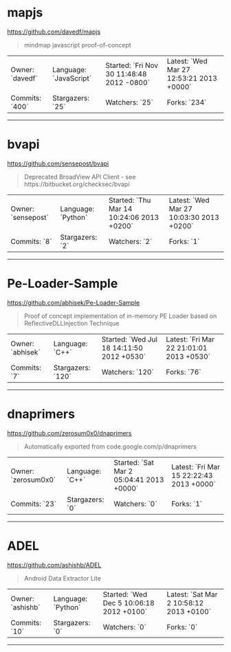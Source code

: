 # mapjs

https://github.com/davedf/mapjs
<blockquote>
mindmap javascript proof-of-concept
</blockquote>

<table>
<tr><td>Owner: `davedf`</td>
    <td>Language: `JavaScript`</td>
    <td>Started: `Fri Nov 30 11:48:48 2012 -0800`</td>
    <td>Latest: `Wed Mar 27 12:53:21 2013 +0000`</td></tr>
<tr><td>Commits: `400`</td>
    <td>Stargazers: `25`</td>
    <td>Watchers: `25`</td>
    <td>Forks: `234`</td></tr>
</table>

---

# bvapi

https://github.com/sensepost/bvapi
<blockquote>
Deprecated BroadView API Client - see https://bitbucket.org/checksec/bvapi
</blockquote>

<table>
<tr><td>Owner: `sensepost`</td>
    <td>Language: `Python`</td>
    <td>Started: `Thu Mar 14 10:24:06 2013 +0200`</td>
    <td>Latest: `Wed Mar 27 10:03:30 2013 +0200`</td></tr>
<tr><td>Commits: `8`</td>
    <td>Stargazers: `2`</td>
    <td>Watchers: `2`</td>
    <td>Forks: `1`</td></tr>
</table>

---

# Pe-Loader-Sample

https://github.com/abhisek/Pe-Loader-Sample
<blockquote>
Proof of concept implementation of in-memory PE Loader based on ReflectiveDLLInjection Technique
</blockquote>

<table>
<tr><td>Owner: `abhisek`</td>
    <td>Language: `C++`</td>
    <td>Started: `Wed Jul 18 14:11:50 2012 +0530`</td>
    <td>Latest: `Fri Mar 22 21:01:01 2013 +0530`</td></tr>
<tr><td>Commits: `7`</td>
    <td>Stargazers: `120`</td>
    <td>Watchers: `120`</td>
    <td>Forks: `76`</td></tr>
</table>

---

# dnaprimers

https://github.com/zerosum0x0/dnaprimers
<blockquote>
Automatically exported from code.google.com/p/dnaprimers
</blockquote>

<table>
<tr><td>Owner: `zerosum0x0`</td>
    <td>Language: `C++`</td>
    <td>Started: `Sat Mar 2 05:04:41 2013 +0000`</td>
    <td>Latest: `Fri Mar 15 22:22:43 2013 +0000`</td></tr>
<tr><td>Commits: `23`</td>
    <td>Stargazers: `0`</td>
    <td>Watchers: `0`</td>
    <td>Forks: `1`</td></tr>
</table>

---

# ADEL

https://github.com/ashishb/ADEL
<blockquote>
Android Data Extractor Lite
</blockquote>

<table>
<tr><td>Owner: `ashishb`</td>
    <td>Language: `Python`</td>
    <td>Started: `Wed Dec 5 10:06:18 2012 +0100`</td>
    <td>Latest: `Sat Mar 2 10:58:12 2013 +0100`</td></tr>
<tr><td>Commits: `10`</td>
    <td>Stargazers: `0`</td>
    <td>Watchers: `0`</td>
    <td>Forks: `0`</td></tr>
</table>

---

